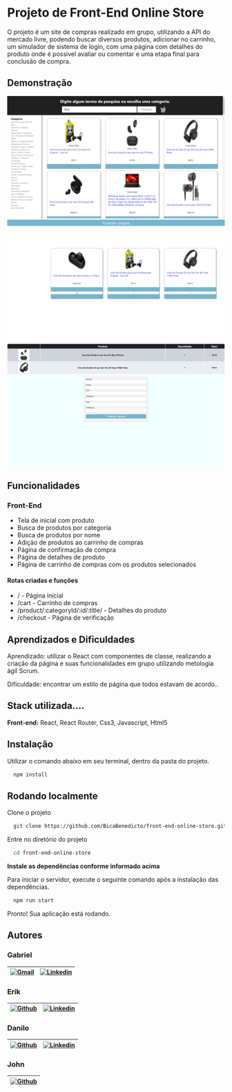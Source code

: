 # Projeto de Front-End Online Store

O projeto é um site de compras realizado em grupo, utilizando a API do mercado livre, podendo buscar diversos produtos, adicionar no carrinho, um simulador de sistema de login, com uma página com detalhes do produto onde é possivel avaliar ou comentar e uma etapa final para conclusão de compra.

## Demonstração

![Home](https://github.com/BicaBenedicto/front-end-online-store/blob/master/imgs/Home.PNG)
![Cart](https://github.com/BicaBenedicto/front-end-online-store/raw/master/imgs/Cart.PNG)
![Checkout](https://github.com/BicaBenedicto/front-end-online-store/blob/master/imgs/checkout.PNG)

## Funcionalidades

### Front-End

- Tela de inicial com produto
- Busca de produtos por categoria
- Busca de produtos por nome
- Adição de produtos ao carrinho de compras
- Página de confirmação de compra
- Página de detalhes de produto
- Página de carrinho de compras com os produtos selecionados

#### Rotas criadas e funções

- / - Página inicial
- /cart - Carrinho de compras
- /product/:categoryId/:id/:title/ - Detalhes do produto
- /checkout - Página de verificação


## Aprendizados e Dificuldades

Aprendizado: utilizar o React com componentes de classe, realizando a criação da página e suas funcionalidades em grupo utilizando metologia ágil Scrum.

Dificuldade: encontrar um estilo de página que todos estavam de acordo..


## Stack utilizada....

**Front-end:** React, React Router, Css3, Javascript, Html5


## Instalação

Utilizar o comando abaixo em seu terminal, dentro da pasta do projeto.

```bash
  npm install
```

## Rodando localmente

Clone o projeto

```bash
  git clone https://github.com/BicaBenedicto/front-end-online-store.git
```

Entre no diretório do projeto

```bash
  cd front-end-online-store
```

**Instale as dependências conforme informado acima**

Para iniciar o servidor, execute o seguinte comando após a instalação das dependências.

```bash
  npm run start
```

Pronto! Sua aplicação está rodando.


## Autores

### Gabriel

| [![Gmail](https://img.shields.io/badge/Gmail-D14836?style=for-the-badge&logo=gmail&logoColor=white)](mailto:gabrielpbenedicto@gmail.com) | [![Linkedin](https://img.shields.io/badge/LinkedIn-0077B5?style=for-the-badge&logo=linkedin&logoColor=white)](https://www.linkedin.com/in/gabrielbenedicto/) |
|--|-----|

### Erik

| [![Github](https://img.shields.io/badge/GitHub-100000?style=for-the-badge&logo=github&logoColor=white)](https://github.com/eriklopess) | [![Linkedin](https://img.shields.io/badge/LinkedIn-0077B5?style=for-the-badge&logo=linkedin&logoColor=white)](https://www.linkedin.com/in/eriklopesdeoliveira/) |
|--|-----|

### Danilo

| [![Github](https://img.shields.io/badge/GitHub-100000?style=for-the-badge&logo=github&logoColor=white)](https://github.com/DaniloUehara) | [![Linkedin](https://img.shields.io/badge/LinkedIn-0077B5?style=for-the-badge&logo=linkedin&logoColor=white)](https://www.linkedin.com/in/danilo-uehara-0355401b0/) |
|--|-----|

### John

| [![Github](https://img.shields.io/badge/GitHub-100000?style=for-the-badge&logo=github&logoColor=white)](https://github.com/johnvmt1905) |
|--|
